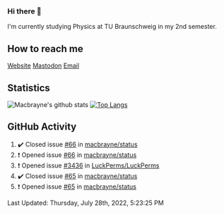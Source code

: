 ### Hi there 👋
I'm currently studying Physics at TU Braunschweig in my 2nd semester.

## How to reach me
[Website](https://macbrayne.de)
[Mastodon](https://norden.social/@florentin)
[Email](mailto:hello@macbrayne.de)

## Statistics
![Macbrayne's github stats](https://github-readme-stats.vercel.app/api?username=macbrayne&count_private=true&show_icons=true&hide_rank=true&custom_title=macbrayne's%20GitHub%20Stats)
[![Top Langs](https://github-readme-stats.vercel.app/api/top-langs/?username=macbrayne&exclude_repo=liftron&layout=compact)](https://github.com/anuraghazra/github-readme-stats)
## GitHub Activity

<!--RECENT_ACTIVITY:start-->
1. ✔️ Closed issue [#66](https://github.com/macbrayne/status/issues/66) in [macbrayne/status](https://github.com/macbrayne/status)
2. ❗️ Opened issue [#66](https://github.com/macbrayne/status/issues/66) in [macbrayne/status](https://github.com/macbrayne/status)
3. ❗️ Opened issue [#3436](https://github.com/LuckPerms/LuckPerms/issues/3436) in [LuckPerms/LuckPerms](https://github.com/LuckPerms/LuckPerms)
4. ✔️ Closed issue [#65](https://github.com/macbrayne/status/issues/65) in [macbrayne/status](https://github.com/macbrayne/status)
5. ❗️ Opened issue [#65](https://github.com/macbrayne/status/issues/65) in [macbrayne/status](https://github.com/macbrayne/status)
<!--RECENT_ACTIVITY:end-->

<!--RECENT_ACTIVITY:last_update-->
Last Updated: Thursday, July 28th, 2022, 5:23:25 PM
<!--RECENT_ACTIVITY:last_update_end-->


<!--
**macbrayne/macbrayne** is a ✨ _special_ ✨ repository because its `README.md` (this file) appears on your GitHub profile.

Here are some ideas to get you started:

- 🔭 I’m currently working on ...
- 🌱 I’m currently learning ...
- 👯 I’m looking to collaborate on ...
- 🤔 I’m looking for help with ...
- 💬 Ask me about ...
- 📫 How to reach me: ...
- 😄 Pronouns: ...
- ⚡ Fun fact: ...
-->
